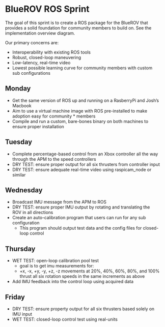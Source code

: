 # BlueROV ROS Sprint

The goal of this sprint is to create a ROS package for the BlueROV that provides a solid foundation for community members to build on. See the implementation overview diagram.

Our primary concerns are:

* Interoperability with existing ROS tools
* Robust, closed-loop maneuvering
* Low-latency, real-time video
* Lowest possible learning curve for community members with custom sub configurations

## Monday

* Get the same version of ROS up and running on a RasberryPi and Josh’s Macbook
* Aim to use a virtual machine image with ROS pre-installed to make adoption easy for community * members
* Compile and run a custom, bare-bones binary on both machines to ensure proper installation

## Tuesday

* Complete percentage-based control from an Xbox controller all the way through the APM to the speed controllers
* DRY TEST: ensure proper output for all six thrusters from controller input
* DRY TEST: ensure adequate real-time video using raspicam_node or similar

## Wednesday

* Broadcast IMU message from the APM to ROS
* DRY TEST: ensure proper IMU output by rotating and translating the ROV in all directions
* Create an auto-calibration program that users can run for any sub configuration
    * This program should output test data and the config files for closed-loop control

## Thursday

* WET TEST: open-loop calibration pool test
    * goal is to get imu measurements for:
    * +x, -x, +y, -y, +z, -z movements at 20%, 40%, 60%, 80%, and 100% thrust
all six rotation speeds in the same increments as above
* Add IMU feedback into the control loop using acquired data

## Friday

* DRY TEST: ensure property output for all six thrusters based solely on IMU input
* WET TEST: closed-loop control test using real-units
